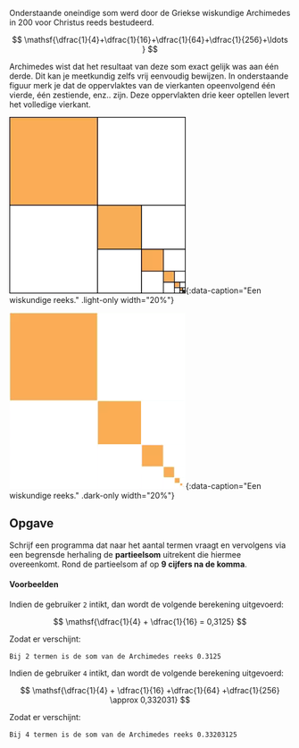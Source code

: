 Onderstaande oneindige som werd door de Griekse wiskundige Archimedes in 200 voor Christus reeds bestudeerd.

$$
\mathsf{\dfrac{1}{4}+\dfrac{1}{16}+\dfrac{1}{64}+\dfrac{1}{256}+\ldots }
$$

Archimedes wist dat het resultaat van deze som exact gelijk was aan één derde. Dit kan je meetkundig zelfs vrij eenvoudig bewijzen. In onderstaande figuur merk je dat de oppervlaktes van de vierkanten opeenvolgend één vierde, één zestiende, enz.. zijn. Deze oppervlakten drie keer optellen levert het volledige vierkant.

![Een wiskundige reeks.](media/image.png "Een wiskundige reeks."){:data-caption="Een wiskundige reeks." .light-only width="20%"}

![Een wiskundige reeks.](media/image_dark.png "De som van Archimedes"){:data-caption="Een wiskundige reeks." .dark-only width="20%"}

## Opgave

Schrijf een programma dat naar het aantal termen vraagt en vervolgens via een begrensde herhaling de **partieelsom** uitrekent die hiermee overeenkomt. Rond de partieelsom af op **9 cijfers na de komma**.

#### Voorbeelden
Indien de gebruiker `2` intikt, dan wordt de volgende berekening uitgevoerd:

$$
\mathsf{\dfrac{1}{4} + \dfrac{1}{16} = 0,3125}
$$

Zodat er verschijnt:
```
Bij 2 termen is de som van de Archimedes reeks 0.3125
```

Indien de gebruiker `4` intikt, dan wordt de volgende berekening uitgevoerd:

$$
\mathsf{\dfrac{1}{4} + \dfrac{1}{16} +\dfrac{1}{64} +\dfrac{1}{256} \approx 0,332031}
$$

Zodat er verschijnt:
```
Bij 4 termen is de som van de Archimedes reeks 0.33203125
```
